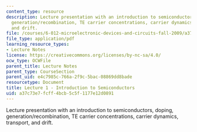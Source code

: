```yaml
---
content_type: resource
description: Lecture presentation with an introduction to semiconductors, doping,
  generation/recombination, TE carrier concentrations, carrier dynamics, transport,
  and drift.
file: /courses/6-012-microelectronic-devices-and-circuits-fall-2009/a37c73e7fcff4bcb5c5f1177e12d0891_MIT6_012F09_lec01.pdf
file_type: application/pdf
learning_resource_types:
- Lecture Notes
license: https://creativecommons.org/licenses/by-nc-sa/4.0/
ocw_type: OCWFile
parent_title: Lecture Notes
parent_type: CourseSection
parent_uid: e4c7985c-766a-2f9c-5bac-08869dd8bade
resourcetype: Document
title: Lecture 1 - Introduction to Semiconductors
uid: a37c73e7-fcff-4bcb-5c5f-1177e12d0891
---
```

Lecture presentation with an introduction to semiconductors, doping, generation/recombination, TE carrier concentrations, carrier dynamics, transport, and drift.
